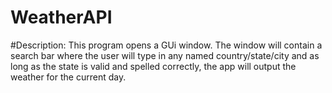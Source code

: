 # WeatherAPI

#Description: This program opens a GUi window. The window will contain a search bar where the user will type in any named country/state/city and as long as the state is valid and spelled correctly, the app will output the weather for the current day.

